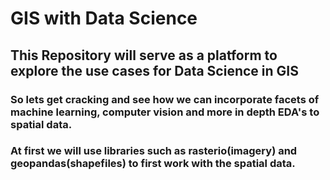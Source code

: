 # GIS with Data Science
## This Repository will serve as a platform to explore the use cases for Data Science in GIS

### So lets get cracking and see how we can incorporate facets of machine learning, computer vision and more in depth EDA's to spatial data.
### At first we will use libraries such as rasterio(imagery) and geopandas(shapefiles) to first work with the spatial data.
